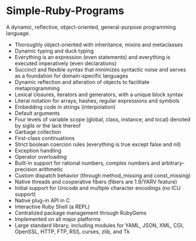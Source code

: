 # Simple-Ruby-Programs
A dynamic, reflective, object-oriented, general-purpose programming language.

  - Thoroughly object-oriented with inheritance, mixins and metaclasses
  - Dynamic typing and duck typing
  - Everything is an expression (even statements) and everything is executed imperatively (even declarations)
  - Succinct and flexible syntax that minimizes syntactic noise and serves as a foundation for domain-specific languages
  - Dynamic reflection and alteration of objects to facilitate metaprogramming
  - Lexical closures, iterators and generators, with a unique block syntax
  - Literal notation for arrays, hashes, regular expressions and symbols
  - Embedding code in strings (interpolation)
  - Default arguments
  - Four levels of variable scope (global, class, instance, and local) denoted by sigils or the lack thereof
  - Garbage collection
  - First-class continuations
  - Strict boolean coercion rules (everything is true except false and nil)
  - Exception handling
  - Operator overloading
  - Built-in support for rational numbers, complex numbers and arbitrary-precision arithmetic
  - Custom dispatch behavior (through method_missing and const_missing)
  - Native threads and cooperative fibers (fibers are 1.9/YARV feature)
  - Initial support for Unicode and multiple character encodings (no ICU support)
  - Native plug-in API in C
  - Interactive Ruby Shell (a REPL)
  - Centralized package management through RubyGems
  - Implemented on all major platforms
  - Large standard library, including modules for YAML, JSON, XML, CGI, OpenSSL, HTTP, FTP, RSS, curses, zlib, and Tk
